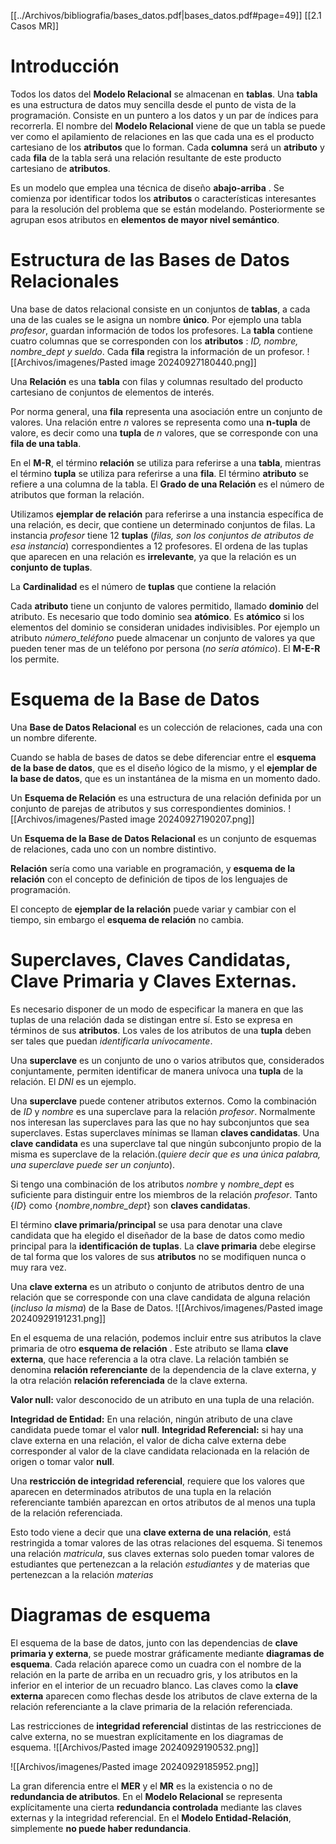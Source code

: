 [[../Archivos/bibliografia/bases_datos.pdf|bases_datos.pdf#page=49]]
[[2.1 Casos MR]]
# Introducción
Todos los datos del **Modelo Relacional** se almacenan en **tablas**. Una **tabla** es una estructura de datos muy sencilla desde el punto de vista de la programación. Consiste en un puntero a los datos y un par de índices para recorrerla. El nombre del **Modelo Relacional** viene de que un tabla se puede ver como el apilamiento de relaciones en las que cada una es el producto cartesiano de los **atributos** que lo forman. 
Cada **columna** será un **atributo** y cada **fila** de la tabla será una relación resultante de este producto cartesiano de **atributos**.

Es un modelo que emplea una técnica de diseño **abajo-arriba** . Se comienza por identificar todos los **atributos** o características interesantes para la resolución del problema que se están modelando. Posteriormente se agrupan esos atributos en **elementos de mayor nivel semántico**.

# Estructura de las Bases de Datos Relacionales
Una base de datos relacional consiste en un conjuntos de **tablas**, a cada una de las cuales se le asigna un nombre **único**. Por ejemplo una tabla *profesor*, guardan información de todos los profesores.
La **tabla** contiene cuatro columnas que se corresponden con los **atributos** : *ID, nombre, nombre_dept y sueldo*. Cada **fila** registra la información de un profesor.
![[Archivos/imagenes/Pasted image 20240927180440.png]]

Una **Relación** es una **tabla** con filas y columnas resultado del producto cartesiano de conjuntos de elementos de interés.

Por norma general, una **fila** representa una asociación entre un conjunto de valores. Una relación entre *n* valores se representa como una **n-tupla** de valore, es decir como una **tupla** de *n* valores, que se corresponde con una **fila de una tabla**.

En el **M-R**, el término **relación** se utiliza para referirse a una **tabla**, mientras el término **tupla** se utiliza para referirse a una **fila**. El término **atributo** se refiere a una columna de la tabla. El **Grado de una Relación** es el número de atributos que forman la relación.

Utilizamos **ejemplar de relación** para referirse a una instancia específica de una relación, es decir, que contiene un determinado conjuntos de filas. La instancia *profesor* tiene 12 **tuplas** (*filas, son los conjuntos de atributos de esa instancia*) correspondientes a 12 profesores.
El ordena de las tuplas que aparecen en una relación es **irrelevante**, ya que la relación es un **conjunto de tuplas**.

La **Cardinalidad** es el número de **tuplas** que contiene la relación

Cada **atributo** tiene un conjunto de valores permitido, llamado **dominio** del atributo. Es necesario que todo dominio sea **atómico**. Es **atómico** si los elementos del dominio se consideran unidades indivisibles. Por ejemplo un atributo *número_teléfono* puede almacenar un conjunto de valores ya que pueden tener mas de un teléfono por persona (*no sería atómico*). El **M-E-R** los permite.

# Esquema de la Base de Datos
Una **Base de Datos Relacional** es un colección de relaciones, cada una con un nombre diferente.

Cuando se habla de bases de datos se debe diferenciar entre el **esquema de la base de datos**, que es el diseño lógico de la mismo, y el **ejemplar de la base de datos**, que es un instantánea de la misma en un momento dado.

Un **Esquema de Relación** es una estructura de una relación definida por un conjunto de parejas de atributos y sus correspondientes dominios.
![[Archivos/imagenes/Pasted image 20240927190207.png]]

Un **Esquema de la Base de Datos Relacional** es un conjunto de esquemas de relaciones, cada uno con un nombre distintivo.

**Relación** sería como una variable en programación, y **esquema de la relación** con el concepto de definición de tipos de los lenguajes de programación.

El concepto de **ejemplar de la relación** puede variar y cambiar con el tiempo, sin embargo el **esquema de relación** no cambia.

# Superclaves, Claves Candidatas, Clave Primaria y Claves Externas.
Es necesario disponer de un modo de especificar la manera en que las tuplas de una relación dada se distingan entre sí. Esto se expresa en términos de sus **atributos**.
Los vales de los atributos de una **tupla** deben ser tales que puedan *identificarla unívocamente*.

Una **superclave** es un conjunto de uno o varios atributos que, considerados conjuntamente, permiten identificar de manera unívoca una **tupla** de la relación. El *DNI* es un ejemplo.

Una **superclave** puede contener atributos externos. Como la combinación de *ID* y *nombre* es una superclave para la relación  *profesor*.
 Normalmente nos interesan las superclaves para las que no hay subconjuntos que sea superclaves. Estas superclaves mínimas se llaman **claves candidatas**.
Una **clave candidata** es una superclave tal que ningún subconjunto propio de la misma es superclave de la relación.(*quiere decir que es una única palabra, una superclave puede ser un conjunto*).

Si tengo una combinación de los atributos *nombre* y *nombre_dept* es suficiente para distinguir entre los miembros de la relación *profesor*. Tanto {*ID*} como {*nombre*,*nombre_dept*} son **claves candidatas**. 

El término **clave primaria/principal** se usa para denotar una clave candidata que ha elegido el diseñador de la base de datos como medio principal para la **identificación de tuplas**. La **clave primaria** debe elegirse de tal forma que los valores de sus **atributos** no se modifiquen nunca o muy rara vez. 

Una **clave externa** es un atributo o conjunto de atributos dentro de una relación que se corresponde con una clave candidata de alguna relación (*incluso la misma*) de la Base de Datos.
![[Archivos/imagenes/Pasted image 20240929191231.png]]

En el esquema de una relación, podemos incluir entre sus atributos la clave primaria de otro **esquema de relación** . Este atributo se llama **clave externa**, que hace referencia a la otra clave. La relación también se denomina **relación referenciante** de la dependencia de la clave externa, y la otra relación **relación referenciada** de la clave externa.

**Valor null:** valor desconocido de un atributo en una tupla de una relación.

**Integridad de Entidad:** En una relación, ningún atributo de una clave candidata puede tomar el valor **null**.
**Integridad Referencial:** si hay una clave externa en una relación, el valor de dicha calve externa debe corresponder al valor de la clave candidata relacionada en la relación de origen o tomar valor **null**. 

Una **restricción de integridad referencial**, requiere que los valores que aparecen en determinados atributos de una tupla en la relación referenciante también aparezcan en ortos atributos de al menos una tupla de la relación referenciada.

Esto todo viene a decir que una **clave externa de una relación**, está restringida a tomar valores de las otras relaciones del esquema. Si tenemos una relación *matricula*, sus claves externas solo pueden tomar valores de estudiantes que pertenezcan a la relación *estudiantes* y de materias que pertenezcan a la relación *materias*

# Diagramas de esquema
El esquema de la base de datos, junto con las dependencias de **clave primaria y externa**, se puede mostrar gráficamente mediante **diagramas de esquema**.
Cada relación aparece como un cuadra con el nombre de la relación en la parte de arriba en un recuadro gris, y los atributos en la inferior en el interior de un recuadro blanco. Las claves como la **clave externa** aparecen como flechas desde los atributos de clave externa de la relación referenciante a la clave primaria de la relación referenciada.

Las restricciones de **integridad referencial** distintas de las restricciones de calve externa, no se muestran explícitamente en los diagramas de esquema.
![[Archivos/Pasted image 20240929190532.png]]

![[Archivos/imagenes/Pasted image 20240929185952.png]]

La gran diferencia entre el **MER** y el **MR** es la existencia o no de **redundancia de atributos**. En el **Modelo Relacional** se representa explícitamente una cierta **redundancia controlada** mediante las claves externas y la integridad referencial. En el **Modelo Entidad-Relación**, simplemente **no puede haber redundancia**.